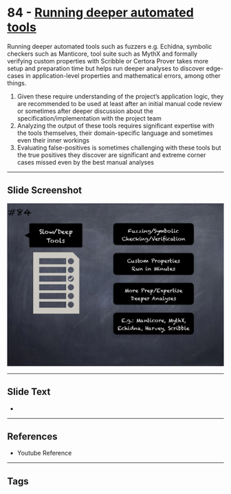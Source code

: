 
# 84 - [Running deeper automated tools](./Running%20deeper%20automated%20tools.md)

Running deeper automated tools such as fuzzers e.g. Echidna, symbolic checkers such as Manticore, tool suite such as MythX and formally verifying custom properties with Scribble or Certora Prover takes more setup and preparation time but helps run deeper analyses to discover edge-cases in application-level properties and mathematical errors, among other things.


1.  Given these require understanding of the project’s application logic, they are recommended to be used at least after an initial manual code review or sometimes after deeper discussion about the specification/implementation with the project team
2.  Analyzing the output of these tools requires significant expertise with the tools themselves, their domain-specific language and sometimes even their inner workings
3.  Evaluating false-positives is sometimes challenging with these tools but the true positives they discover are significant and extreme corner cases missed even by the best manual analyses


___
## Slide Screenshot
![084.png](../../images/6.%20Audit%20Techniques%20and%20Tools%20101/084.png)
___
## Slide Text
- 
___
## References
- Youtube Reference
___
## Tags
